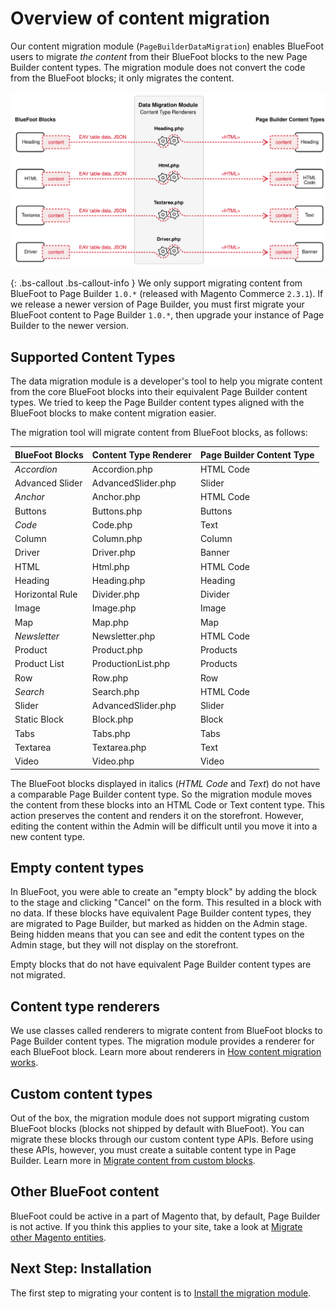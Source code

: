 # Overview of content migration

Our content migration module (`PageBuilderDataMigration`) enables BlueFoot users to migrate *the content* from their BlueFoot blocks to the new Page Builder content types. The migration module does not convert the code from the BlueFoot blocks; it only migrates the content.

![Overview diagram of content migration](images/migration-overview.svg)

{: .bs-callout .bs-callout-info }
We only support migrating content from BlueFoot to Page Builder `1.0.*` (released with Magento Commerce `2.3.1`). If we release a newer version of Page Builder, you must first migrate your BlueFoot content to Page Builder `1.0.*`, then upgrade your instance of Page Builder to the newer version.

## Supported Content Types

The data migration module is a developer's tool to help you migrate content from the core BlueFoot blocks into their equivalent Page Builder content types. We tried to keep the Page Builder content types aligned with the BlueFoot blocks to make content migration easier.

The migration tool will migrate content from BlueFoot blocks, as follows:

| BlueFoot Blocks | Content Type Renderer | Page Builder Content Type |
| :-------------- | :-------------------- | :------------------------ |
| _Accordion_       | Accordion.php         | HTML Code               |
| Advanced Slider | AdvancedSlider.php    | Slider                    |
| _Anchor_          | Anchor.php            | HTML Code               |
| Buttons         | Buttons.php           | Buttons                   |
| _Code_            | Code.php              | Text                    |
| Column          | Column.php            | Column                    |
| Driver          | Driver.php            | Banner                    |
| HTML            | Html.php              | HTML Code                 |
| Heading         | Heading.php           | Heading                   |
| Horizontal Rule | Divider.php           | Divider                   |
| Image           | Image.php             | Image                     |
| Map             | Map.php               | Map                       |
| _Newsletter_      | Newsletter.php        | HTML Code               |
| Product         | Product.php           | Products                  |
| Product List    | ProductionList.php    | Products                  |
| Row             | Row.php               | Row                       |
| _Search_          | Search.php            | HTML Code               |
| Slider          | AdvancedSlider.php    | Slider                    |
| Static Block    | Block.php             | Block                     |
| Tabs            | Tabs.php              | Tabs                      |
| Textarea        | Textarea.php          | Text                      |
| Video           | Video.php             | Video                     |

The BlueFoot blocks displayed in italics (_HTML Code_ and _Text_) do not have a comparable Page Builder content type. So the migration module moves the content from these blocks into an HTML Code or Text content type. This action preserves the content and renders it on the storefront. However, editing the content within the Admin will be difficult until you move it into a new content type.

## Empty content types

In BlueFoot, you were able to create an "empty block" by adding the block to the stage and clicking "Cancel" on the form. This resulted in a block with no data. If these blocks have equivalent Page Builder content types, they are migrated to Page Builder, but marked as hidden on the Admin stage. Being hidden means that you can see and edit the content types on the Admin stage, but they will not display on the storefront.

Empty blocks that do not have equivalent Page Builder content types are not migrated.

## Content type renderers

We use classes called renderers to migrate content from BlueFoot blocks to Page Builder content types. The migration module provides a renderer for each BlueFoot block. Learn more about renderers in [How content migration works](how-content-migration-works.md).

## Custom content types

Out of the box, the migration module does not support migrating custom BlueFoot blocks (blocks not shipped by default with BlueFoot). You can migrate these blocks through our custom content type APIs. Before using these APIs, however, you must create a suitable content type in Page Builder. Learn more in [Migrate content from custom blocks](migrate-content-custom-blocks.md).

## Other BlueFoot content

BlueFoot could be active in a part of Magento that, by default, Page Builder is not active. If you think this applies to your site, take a look at [Migrate other Magento entities](migrate-other-bluefoot-content.md).

## Next Step: Installation

The first step to migrating your content is to [Install the migration module](install-migration-module.md).
